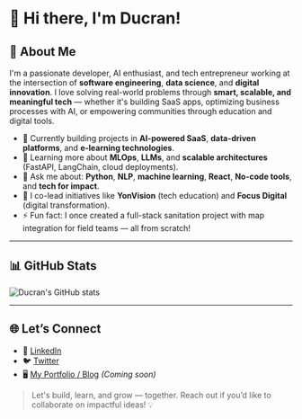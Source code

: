 # 👋 Hi there, I'm Ducran!

## 🚀 About Me

I'm a passionate developer, AI enthusiast, and tech entrepreneur working at the intersection of **software engineering**, **data science**, and **digital innovation**. I love solving real-world problems through **smart, scalable, and meaningful tech** — whether it's building SaaS apps, optimizing business processes with AI, or empowering communities through education and digital tools.

- 🔭 Currently building projects in **AI-powered SaaS**, **data-driven platforms**, and **e-learning technologies**.
- 🌱 Learning more about **MLOps**, **LLMs**, and **scalable architectures** (FastAPI, LangChain, cloud deployments).
- 💬 Ask me about: **Python**, **NLP**, **machine learning**, **React**, **No-code tools**, and **tech for impact**.
- 🧠 I co-lead initiatives like **YonVision** (tech education) and **Focus Digital** (digital transformation).
- ⚡ Fun fact: I once created a full-stack sanitation project with map integration for field teams — all from scratch!

---

## 📊 GitHub Stats

![Ducran's GitHub stats](https://github-readme-stats.vercel.app/api?username=ducran&show_icons=true&theme=radical)

---

## 🌐 Let’s Connect

- 🔗 [LinkedIn](https://linkedin.com/in/ducran)
- 🐦 [Twitter](https://twitter.com/ducran)
- 🖥️ [My Portfolio / Blog](https://ducran.dev) *(Coming soon)*

> Let's build, learn, and grow — together. Reach out if you’d like to collaborate on impactful ideas! 💡
